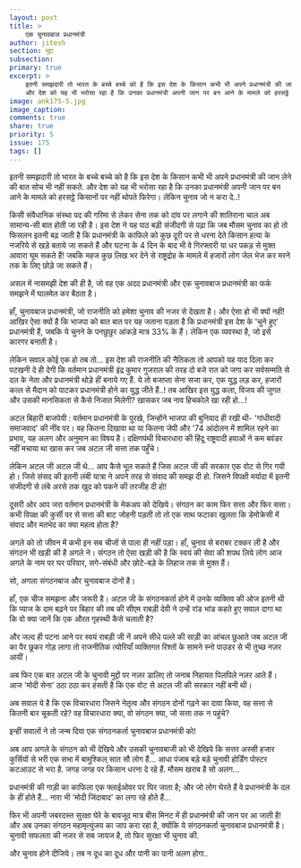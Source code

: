 ```yaml
---
layout: post
title: >
    एक चुनावबाज प्रधानमंत्री
author: jitesh
section: मुद्दा
subsection:
primary: true
excerpt: >
    इतनी समझदारी तो भारत के बच्चे बच्चे को है कि इस देश के किसान कभी भी अपने प्रधानमंत्री की जान लेने की बात सोच भी नहीं सकते.
	और देश को यह भी भरोसा रहा है कि उनका प्रधानमंत्री अपनी जान पर बन आने के मामले को हरसट्ठे किसानों पर नहीं थोपते फिरेगा। 
image: ank175-5.jpg
image_caption: 
comments: true
share: true
priority: 5
issue: 175
tags: []
---
```


इतनी समझदारी तो भारत के बच्चे बच्चे को है कि इस देश के किसान कभी भी अपने प्रधानमंत्री की जान लेने की बात सोच भी नहीं सकते.
और देश को यह भी भरोसा रहा है कि उनका प्रधानमंत्री अपनी जान पर बन आने के मामले को हरसट्ठे किसानों पर नहीं थोपते फिरेगा। लेकिन चुनाव जो न करा दे..! 

किसी संवैधानिक संस्था पद की गरिमा से लेकर सेना तक को दांव पर लगाने की शातिराना चाल अब सामान्य-सी बात होती जा रही है।  इस देश ने यह पाठ बड़ी संजीदगी से पढ़ा कि जब मौसम चुनाव का हो तो फिसलन इतनी बढ़ जाती है कि प्रधानमंत्री के काफिले को कुछ दूरी पर से धरना देते किसान हत्या के नजरिये से खड़े बताये जा सकते हैं और घटना के 4 दिन के बाद भी वे गिरफ्तारी या धर पकड़ से मुक्त आवारा घूम सकते हैं! जबकि महज कुछ लिख भर देने से राष्ट्रद्रोह के मामले में हजारों लोग जेल भेज कर मरने तक के लिए छोड़े जा सकते हैं। 

असल में नासमझी देश की ही है, जो वह एक अदद प्रधानमंत्री और एक चुनावबाज प्रधानमंत्री का फर्क समझने में घालमेल कर बैठता है। 

हाँ, चुनावबाज प्रधानमंत्री, जो राजनीति को हमेशा चुनाव की नजर से देखता है। और ऐसा हो भी क्यों नहीं! आखिर ऐसा क्यों है कि भाजपा को बात बात पर यह जताना पड़ता है कि प्रधानमंत्री इस देश के 'चुने हुए' प्रधानमंत्री हैं, जबकि ये चुनने के पनछुछुर आंकड़े मात्र 33% के हैं। लेकिन एक व्यवस्था है, जो इसे कारगर बनाती है। 

लेकिन सवाल कोई एक हो तब तो... इस देश की राजनीति की नैतिकता तो आपको यह याद दिला कर पटखनी दे ही देगी कि वर्तमान प्रधानमंत्री इंद्र कुमार गुजराल की तरह दो बजे रात को जगा कर सर्वसम्मति से दल के नेता और प्रधानमंत्री थोड़े हीं बनाये गए हैं.
ये तो बजाप्ता सेना सजा कर, एक युद्ध लड़ कर, हजारों कत्ल से मैदान को पाटकर प्रधानमंत्री होने का युद्ध जीते हैं..! तब आखिर इस युद्ध कला, विजय की जुगत और उसकी मानसिकता से कैसे निजात मिलेगी? खासकर जब नाव हिचकोले खा रही हो...!

अटल बिहारी बाजपेयी : वर्तमान प्रधानमंत्री के पुरखे, जिन्होंने भाजपा की बुनियाद ही रखी थी- 'गांधीवादी समाजवाद' की नींव पर। वह कितना दिखावा था या कितना जेपी और '74 आंदोलन में शामिल रहने का प्रभाव, यह अलग और अनुमान का विषय है। दक्षिणपंथी विचारधारा की हिंदू राष्ट्रवादी हवाओं ने कम बवंडर नहीं मचाया था खास कर जब अटल जी सत्ता तक पहुँचे।

लेकिन अटल जी अटल जी थे... 
आप कैसे भूल सकते हैं जिस अटल जी की सरकार एक वोट से गिर गयी हो‌। जिसे संसद की इतनी लंबी यात्रा ने अपने तरह से संवाद की समझ दी हो. जिसने विपक्षी मर्यादा में इतनी संजीदगी से लंबे अरसे तक खुद को पकने की तरजीह दी हो!

दूसरी ओर आप जरा वर्तमान प्रधानमंत्री के मेकअप को देखिये। संगठन का काम फिर सत्ता और फिर सत्ता। कभी विपक्ष की कुर्सी पर से सत्ता की बाट जोहनी पड़ती तो तो एक साथ फटाका खुलता कि डेमोक्रेसी में संवाद और मतभेद का क्या महत्व होता है? 

अगले को तो जीवन में कभी इन सब चीजों से पाला ही नहीं पड़ा। हाँ, चुनाव से बराबर टक्कर ली है और संगठन भी खड़ी की है अगले ने। संगठन तो ऐसा खड़ी की है कि स्वयं की सेवा की शपथ लिये लोग आज अगले के नाम पर घर परिवार, सगे-संबंधी और छोटे-बड़े के लिहाज तक से मुक्त हैं। 

सो, अगला संगठनबाज और चुनावबाज दोनों है। 

हाँ, एक चीज समझना और जरूरी है। अटल जी के संगठनकर्ता होने में उनके व्यक्तिव की ओज इतनी थी कि प्याज के दाम बढ़ने पर बिहार की तब की सीएम राबड़ी देवी ने उन्हें रांड भांड कहते हुए सवाल दागा था कि वो क्या जानें कि एक औरत गृहस्थी कैसे चलाती है?

और जल्द ही पटना आने पर स्वयं राबड़ी जी नें अपने सीधे पल्ले की साड़ी का आंचल छुआते जब अटल जी का पैर छूकर गोड़ लागा तो राजनीतिक त्योरियाँ व्यक्तिगत रिश्तों के सामने स्नो पाउडर से भी तुच्छ नज़र आयीं।

अब फिर एक बार अटल जी के चुनावी मुद्दों पर नज़र डालिए तो जनाब निहायत पिलपिले नज़र आते हैं। 
आज 'मोदी सेना' ठठा ठठा कर हंसती है कि एक वोट से अटल जी की सरकार नहीं बनी थी। 

अब सवाल ये है कि एक विचारधारा जिसने नेतृत्व और संगठन दोनों गढ़ने का दावा किया, वह सत्ता से कितनी बार चूकती रहे? वह विचारधारा क्या, वो संगठन क्या, जो सत्ता तक न पहुंचे? 

इन्हीं सवालों ने तो जन्म दिया एक संगठनकर्ता चुनावबाज प्रधानमंत्री को!

अब आप अगले के संगठन को भी देखिये और उसकी चुनावबाजी को भी  देखिये कि सत्तर अस्सी हजार कुर्सियों से भरी एक सभा में बामुश्किल् सात सौ लोग हैं... आधा पंजाब बड़े बड़े चुनावी होर्डिंग पोस्टर कटआउट से भरा है. जगह जगह पर किसान धरना दे रहे हैं.
मौसम खराब है सो अलग...

प्रधानमंत्री की गाड़ी का काफिला एक फ्लाईओवर पर घिर जाता है; और जो लोग घेरते हैं वे प्रधानमंत्री के दल के हीं होते हैं... नारा भी 'मोदी जिंदाबाद' का लगा रहे होते हैं... 

फिर भी अपनी जबरदस्त सुरक्षा घेरे के बावजूद मात्र बीस मिनट में ही प्रधानमंत्री की जान पर आ जाती है! और अब उनका संगठन महामृत्युंजय का जाप करा रहा है, क्योंकि ये संगठनकर्ता चुनावबाज प्रधानमंत्री है। चुनावी सफलता की नजर से सब जायज है, तो फिर सुरक्षा भी चुनाव की.

और चुनाव होने दीजिये। तब न दूध का दूध और पानी का पानी अलग होगा..